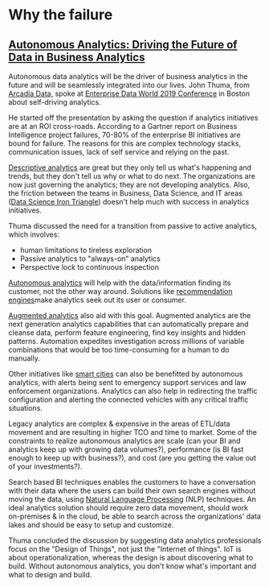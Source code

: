 # Why the failure

## [Autonomous Analytics: Driving the Future of Data in Business Analytics](https://www.infoq.com/news/2019/03/autonomous-analytics-bi)

Autonomous data analytics will be the driver of business analytics in the future and will be seamlessly integrated into our lives. John Thuma, from [Arcadia Data,](https://www.arcadiadata.com/) spoke at [Enterprise Data World 2019 Conference](https://edw2019.dataversity.net/) in Boston about self-driving analytics.

He started off the presentation by asking the question if analytics initiatives are at an ROI cross-roads. According to a Gartner report on Business Intelligence project failures, 70-80% of the enterprise BI initiatives are bound for failure. The reasons for this are complex technology stacks, communication issues, lack of self service and relying on the past.

[Descriptive analytics](https://www.dataversity.net/fundamentals-descriptive-analytics/#) are great but they only tell us what's happening and trends, but they don't tell us why or what to do next. The organizations are now just governing the analytics; they are not developing analytics. Also, the friction between the teams in Business, Data Science, and IT areas \([Data Science Iron Triangle](http://vision.cloudera.com/the-data-science-iron-triangle-modern-bi-and-machine-learning/)\) doesn't help much with success in analytics initiatives.

Thuma discussed the need for a transition from passive to active analytics, which involves:

* human limitations to tireless exploration
* Passive analytics to "always-on" analytics
* Perspective lock to continuous inspection

[Autonomous analytics](https://medium.com/datadriveninvestor/being-bold-predictions-for-business-intelligence-in-2030-6de55462102f) will help with the data/information finding its customer, not the other way around. Solutions like [recommendation engines](https://en.wikipedia.org/wiki/Recommender_system)make analytics seek out its user or consumer.

[Augmented analytics](https://www.informationweek.com/big-data/were-entering-a-new-era-of-augmented-analytics/d/d-id/1329593?) also aid with this goal. Augmented analytics are the next generation analytics capabilities that can automatically prepare and cleanse data, perform feature engineering, find key insights and hidden patterns. Automation expedites investigation across millions of variable combinations that would be too time-consuming for a human to do manually.

Other initiatives like [smart cities](https://en.wikipedia.org/wiki/Smart_city) can also be benefitted by autonomous analytics, with alerts being sent to emergency support services and law enforcement organizations. Analytics can also help in redirecting the traffic configuration and alerting the connected vehicles with any critical traffic situations.

Legacy analytics are complex & expensive in the areas of ETL/data movement and are resulting in higher TCO and time to market. Some of the constraints to realize autonomous analytics are scale \(can your BI and analytics keep up with growing data volumes?\), performance \(is BI fast enough to keep up with business?\), and cost \(are you getting the value out of your investments?\).

Search based BI techniques enables the customers to have a conversation with their data where the users can build their own search engines without moving the data, using [Natural Language Processing](https://en.wikipedia.org/wiki/Natural_language_processing) \(NLP\) techniques. An ideal analytics solution should require zero data movement, should work on-premises & in the cloud, be able to search across the organizations' data lakes and should be easy to setup and customize.

Thuma concluded the discussion by suggesting data analytics professionals focus on the "Design of Things", not just the "Internet of things". IoT is about operationalization, whereas the design is about discovering what to build. Without autonomous analytics, you don't know what's important and what to design and build.  
   


